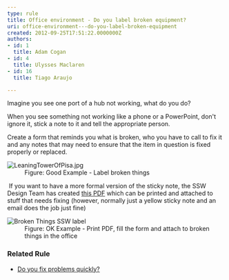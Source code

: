 ```yaml
---
type: rule
title: Office environment - Do you label broken equipment?
uri: office-environment---do-you-label-broken-equipment
created: 2012-09-25T17:51:22.0000000Z
authors:
- id: 1
  title: Adam Cogan
- id: 4
  title: Ulysses Maclaren
- id: 16
  title: Tiago Araujo

---
```




<span class='intro'> <p>​​Imagine you see one port of a hub not working, what do you do?<br></p>
                <p>
                    When you see something not working like a phone or a PowerPoint, don't ignore it,
                    stick a note to it and tell the appropriate person.
                </p> </span>

<p>Create a form that reminds you what is broken, who you have to call to fix it and any notes that may need to ensure that the item in question is fixed properly or replaced.<br></p><dl class="goodImage"><dt>
      <img src="./LeaningTowerOfPisa.jpg" alt="LeaningTowerOfPisa.jpg" /> 
   </dt><dd>Figure&#58; Good Example -&#160;​Label broken things</dd></dl>​ If you want to have a more formal version of the sticky note, the&#160;SSW Design Team has created 
<a href="/Documents/SSW-label-broken-things.pdf">this PDF​</a> which can be printed and attached to stuff that needs fixing (however, normally just a yellow sticky note and an email does the job just fine)
<dl class="goodImage"><dt>
      <img src="./broken-things.jpg" alt="Broken Things SSW label" /> 
   </dt><dd>Figure&#58; OK Example - Print PDF, fill the form and attach to broken things in the office​</dd></dl><h3 class="ssw15-rteElement-H3">​Related Rule​​​<br></h3><ul><li>​<a href="/_layouts/15/FIXUPREDIRECT.ASPX?WebId=3dfc0e07-e23a-4cbb-aac2-e778b71166a2&amp;TermSetId=07da3ddf-0924-4cd2-a6d4-a4809ae20160&amp;TermId=585661a4-07e0-4e52-be87-66aaa1d1eed7">​​Do you fix problems quickly?​</a><br></li></ul>


